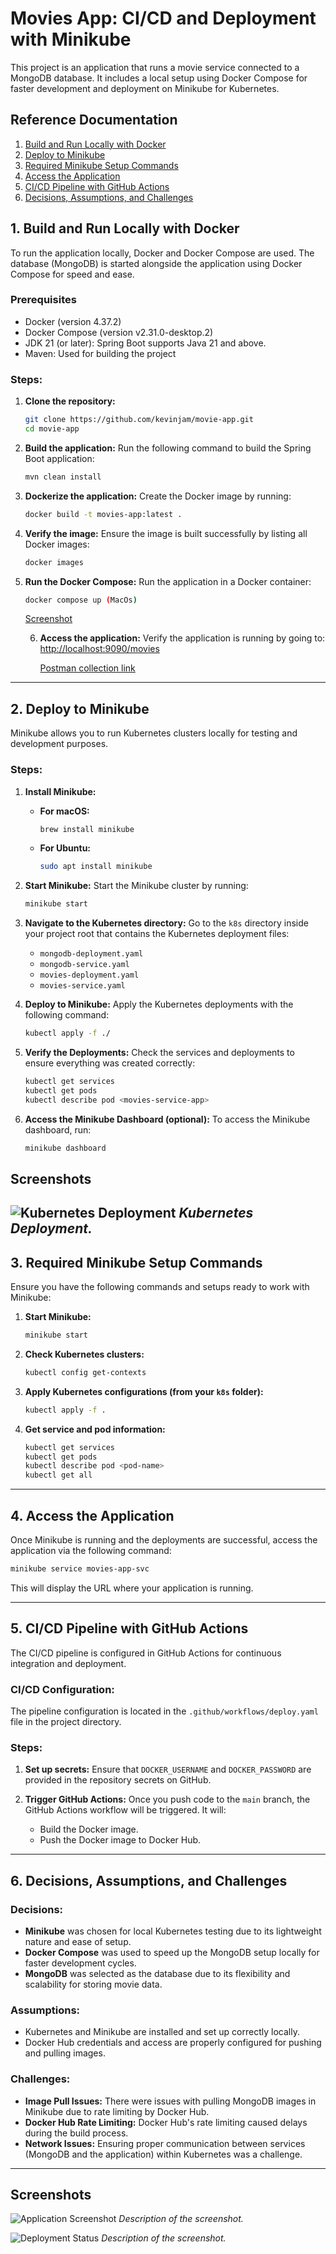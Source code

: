
# Movies App: CI/CD and Deployment with Minikube

This project is an application that runs a movie service connected to a MongoDB database. It includes a local setup using Docker Compose for faster development and deployment on Minikube for Kubernetes.

## Reference Documentation
1. [Build and Run Locally with Docker](#1-build-and-run-locally-with-docker)
2. [Deploy to Minikube](#2-deploy-to-minikube)
3. [Required Minikube Setup Commands](#3-required-minikube-setup-commands)
4. [Access the Application](#4-access-the-application)
5. [CI/CD Pipeline with GitHub Actions](#5-cicd-pipeline-with-github-actions)
6. [Decisions, Assumptions, and Challenges](#6-decisions-assumptions-and-challenges)

## 1. Build and Run Locally with Docker

To run the application locally, Docker and Docker Compose are used. The database (MongoDB) is started alongside the application using Docker Compose for speed and ease.

### Prerequisites
- Docker (version 4.37.2)
- Docker Compose (version v2.31.0-desktop.2)
- JDK 21 (or later): Spring Boot supports Java 21 and above.
- Maven: Used for building the project

### Steps:
1. **Clone the repository:**
   ```bash
   git clone https://github.com/kevinjam/movie-app.git
   cd movie-app
   ```

2. **Build the application:**
   Run the following command to build the Spring Boot application:
   ```bash
   mvn clean install
   ```

3. **Dockerize the application:**
   Create the Docker image by running:
   ```bash
   docker build -t movies-app:latest .
   ```

4. **Verify the image:**
   Ensure the image is built successfully by listing all Docker images:
   ```bash
   docker images
   ```

5. **Run the Docker Compose:**
   Run the application in a Docker container:
   ```bash
   docker compose up (MacOs)
   ```
   [Screenshot](https://imgur.com/undefined)

   6. **Access the application:**
      Verify the application is running by going to:
      [http://localhost:9090/movies](http://localhost:9090/movies)

      [Postman collection link](https://github.com/kevinjam/movie-app/blob/main/postman_collection.json)

---

## 2. Deploy to Minikube

Minikube allows you to run Kubernetes clusters locally for testing and development purposes.

### Steps:
1. **Install Minikube:**

   - **For macOS:**
     ```bash
     brew install minikube
     ```
   - **For Ubuntu:**
     ```bash
     sudo apt install minikube
     ```

2. **Start Minikube:**
   Start the Minikube cluster by running:
   ```bash
   minikube start
   ```

3. **Navigate to the Kubernetes directory:**
   Go to the `k8s` directory inside your project root that contains the Kubernetes deployment files:
   - `mongodb-deployment.yaml`
   - `mongodb-service.yaml`
   - `movies-deployment.yaml`
   - `movies-service.yaml`

4. **Deploy to Minikube:**
   Apply the Kubernetes deployments with the following command:
   ```bash
   kubectl apply -f ./
   ```

5. **Verify the Deployments:**
   Check the services and deployments to ensure everything was created correctly:
   ```bash
   kubectl get services
   kubectl get pods
   kubectl describe pod <movies-service-app>
   ```

6. **Access the Minikube Dashboard (optional):**
   To access the Minikube dashboard, run:
   ```bash
   minikube dashboard
   ```
## Screenshots

![Kubernetes Deployment](https://imgur.com/t3XtF7S)
*Kubernetes Deployment.*
---

## 3. Required Minikube Setup Commands

Ensure you have the following commands and setups ready to work with Minikube:

1. **Start Minikube:**
   ```bash
   minikube start
   ```

2. **Check Kubernetes clusters:**
   ```bash
   kubectl config get-contexts
   ```

3. **Apply Kubernetes configurations (from your `k8s` folder):**
   ```bash
   kubectl apply -f .
   ```

4. **Get service and pod information:**
   ```bash
   kubectl get services
   kubectl get pods
   kubectl describe pod <pod-name>
   kubectl get all
   ```

---

## 4. Access the Application

Once Minikube is running and the deployments are successful, access the application via the following command:

```bash
minikube service movies-app-svc
```

This will display the URL where your application is running.

---

## 5. CI/CD Pipeline with GitHub Actions

The CI/CD pipeline is configured in GitHub Actions for continuous integration and deployment.

### CI/CD Configuration:
The pipeline configuration is located in the `.github/workflows/deploy.yaml` file in the project directory.

### Steps:
1. **Set up secrets:**
   Ensure that `DOCKER_USERNAME` and `DOCKER_PASSWORD` are provided in the repository secrets on GitHub.

2. **Trigger GitHub Actions:**
   Once you push code to the `main` branch, the GitHub Actions workflow will be triggered. It will:
   - Build the Docker image.
   - Push the Docker image to Docker Hub.

---

## 6. Decisions, Assumptions, and Challenges

### Decisions:
- **Minikube** was chosen for local Kubernetes testing due to its lightweight nature and ease of setup.
- **Docker Compose** was used to speed up the MongoDB setup locally for faster development cycles.
- **MongoDB** was selected as the database due to its flexibility and scalability for storing movie data.

### Assumptions:
- Kubernetes and Minikube are installed and set up correctly locally.
- Docker Hub credentials and access are properly configured for pushing and pulling images.

### Challenges:
- **Image Pull Issues:** There were issues with pulling MongoDB images in Minikube due to rate limiting by Docker Hub.
- **Docker Hub Rate Limiting:** Docker Hub's rate limiting caused delays during the build process.
- **Network Issues:** Ensuring proper communication between services (MongoDB and the application) within Kubernetes was a challenge.

---

## Screenshots

![Application Screenshot](https://imgur.com/a/EmDfhne)
*Description of the screenshot.*

![Deployment Status](path-to-screenshot-2.png)
*Description of the screenshot.*
